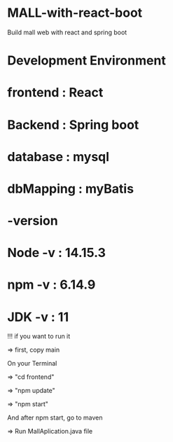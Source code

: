 # MALL-with-react-boot
Build mall web with react and spring boot

# Development Environment

# frontend : React
# Backend : Spring boot


# database : mysql
# dbMapping : myBatis

# -version

# Node -v : 14.15.3
# npm -v : 6.14.9
# JDK -v : 11


!!! 
if you want to run it

=> first, copy main

On your Terminal

=> "cd frontend" 

=> "npm update"

=> "npm start"


And after npm start, go to maven


=> Run MallAplication.java file
